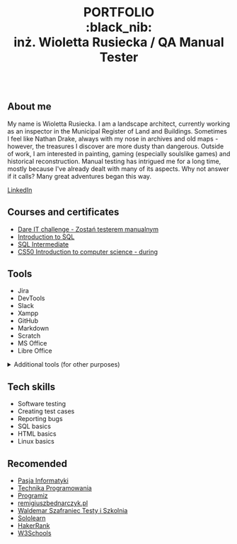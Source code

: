 <h1 align="center"> PORTFOLIO 
  <br> :black_nib:
  <br>
 inż. Wioletta Rusiecka / QA Manual Tester </h1>
<br>
<br>

## About me

My name is Wioletta Rusiecka. I am a landscape architect, currently working as an inspector in the Municipal Register of Land and Buildings. Sometimes I feel like Nathan Drake, always with my nose in archives and old maps - however, the treasures I discover are more dusty than dangerous. Outside of work, I am interested in painting, gaming (especially soulslike games) and historical reconstruction. Manual testing has intrigued me for a long time, mostly because I've already dealt with many of its aspects. Why not answer if it calls? Many great adventures began this way. 

[LinkedIn](https://www.linkedin.com/in/wioletta-rusiecka-729230274/)


## Courses and certificates
- [Dare IT challenge - Zostań testerem manualnym](https://www.dareit.io/challenges/qa-manual-testing)
- [Introduction to SQL](https://www.sololearn.com/certificates/CC-QZAIQQ31)
- [SQL Intermediate](https://www.sololearn.com/certificates/CC-P3MUH9RC)
- [CS50 Introduction to computer science - during](https://www.dareit.io/challenges/qa-manual-testing)

## Tools
- Jira
- DevTools
- Slack
- Xampp
- GitHub
- Markdown
- Scratch
- MS Office
- Libre Office

<details>
  <summary> Additional tools (for other purposes) </summary>
  <br>
  
  - TurboEwid 
  - AutoCad
  - ArchiCad
  - Artlantis
  - Blender
  - SketchUp
  - QGis
  - Gimp
  - PhotoShop
  - Corel, 
  - ArtRage
  - Paint
  - NightCafe
  - Midjourney
  
</details>

## Tech skills
- Software testing
- Creating test cases
- Reporting bugs
- SQL basics
- HTML basics
- Linux basics


## Recomended
- [Pasja Informatyki](https://www.youtube.com/@Pasjainformatyki)
- [Technika Programowania](https://www.youtube.com/@TechnikaProgramowania)
- [Programiz](https://www.youtube.com/@programizstudios)
- [remigiuszbednarczyk.pl](https://remigiuszbednarczyk.pl/)
- [Waldemar Szafraniec Testy i Szkolnia](https://www.wyszkolewas.com.pl/category/testowanie_manualne/)
- [Sololearn](https://www.sololearn.com/)
- [HakerRank](https://www.hackerrank.com/)
- [W3Schools](https://www.w3schools.com/)
<!--
## My projects

Scratch - have some fun
- [Untitled hedgehog game](https://scratch.mit.edu/projects/825750109/)
- [Untitled balloon project](https://scratch.mit.edu/projects/824017993/)

Jira
- [Jira](https://innsmouth.atlassian.net/jira/software/projects/CHAL/boards/1)

Dare IT
- [Challenge portfolio](https://github.com/BerylCrescent/challenge_portfolio_Wiola)

Test cases
- [Scouts Test - based on User Story](https://docs.google.com/spreadsheets/d/1qcSn0Cj1NldS_lztPdzc3xv2Kka49Fbw/edit#gid=1896362509)
- [Scouts Test - based on user experience](https://docs.google.com/spreadsheets/d/1rF0C0XI9mb8PAw-67_fDALD1EyknA0Jl/edit#gid=36835843)
- [Scouts Test part 1](https://docs.google.com/spreadsheets/d/1qcSn0Cj1NldS_lztPdzc3xv2Kka49Fbw/edit#gid=1896362509)
- [Scouts Test part 2](https://docs.google.com/spreadsheets/d/1rF0C0XI9mb8PAw-67_fDALD1EyknA0Jl/edit#gid=36835843)
- [Pick.eat.up native app - based on user experience](https://docs.google.com/spreadsheets/d/1ZhTASmDQJxGgv75x1_zy7pYDufsen0Ik/edit#gid=1492997113)

Bug reports
- [Pick.eat.up bug report](https://docs.google.com/spreadsheets/d/10TbJMsx6LU7SKjUg9gTnkqKkNhOahJFW/edit#gid=1503018807)
- [Exploratory test session report conducted for the Scouts Test application](https://docs.google.com/spreadsheets/d/1vd4z9mM8MzV9GQR6afpK-wJp8_OUmU5I/edit#gid=378705953)
- [Exploratory test session for OLX native app](https://docs.google.com/spreadsheets/d/1NKE0xz5pL2klJwpJqtRpYH51nMtYMU4K/edit#gid=660963383)

SQL
-->

<!--

linki do raportów
linki do opisów błędów
linki do przypadków testowych - bezpośrednie + dostęp publiczny


-->
